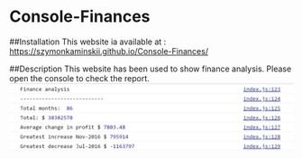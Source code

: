 # Console-Finances

##Installation
This website ia available at : https://szymonkaminskii.github.io/Console-Finances/

##Description
This website has been used to show finance analysis. Please open the console to check the report. 
![Screenshot of the webpage](images/JS.png)
